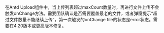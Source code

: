 在Antd Upload组件中，当上传列表超过maxCount数量时，再进行文件上传不会触发onChange方法。需要团队确认是否需要覆盖最老的文件，或者弹窗提示“超过文件数量不能继续上传”，第一次触发的onChange file的状态是error状态。需要在4.20版本或更高版本修复。
